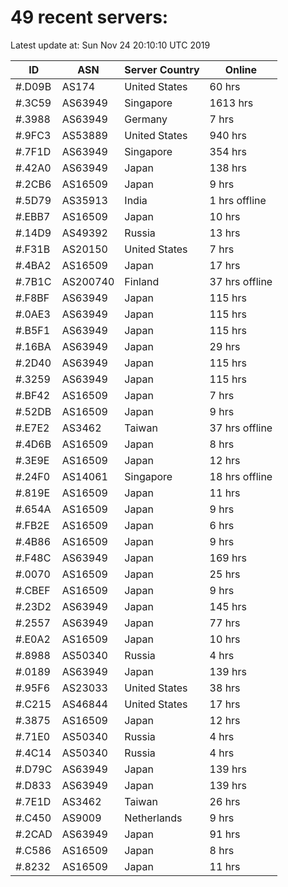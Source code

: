 # 49 recent servers:

Latest update at: Sun Nov 24 20:10:10 UTC 2019

| ID | ASN | Server Country | Online |
| -- | --- | -------------- | ------ |
| #.D09B | AS174 | United States | 60 hrs |
| #.3C59 | AS63949 | Singapore | 1613 hrs |
| #.3988 | AS63949 | Germany | 7 hrs |
| #.9FC3 | AS53889 | United States | 940 hrs |
| #.7F1D | AS63949 | Singapore | 354 hrs |
| #.42A0 | AS63949 | Japan | 138 hrs |
| #.2CB6 | AS16509 | Japan | 9 hrs |
| #.5D79 | AS35913 | India | 1 hrs offline |
| #.EBB7 | AS16509 | Japan | 10 hrs |
| #.14D9 | AS49392 | Russia | 13 hrs |
| #.F31B | AS20150 | United States | 7 hrs |
| #.4BA2 | AS16509 | Japan | 17 hrs |
| #.7B1C | AS200740 | Finland | 37 hrs offline |
| #.F8BF | AS63949 | Japan | 115 hrs |
| #.0AE3 | AS63949 | Japan | 115 hrs |
| #.B5F1 | AS63949 | Japan | 115 hrs |
| #.16BA | AS63949 | Japan | 29 hrs |
| #.2D40 | AS63949 | Japan | 115 hrs |
| #.3259 | AS63949 | Japan | 115 hrs |
| #.BF42 | AS16509 | Japan | 7 hrs |
| #.52DB | AS16509 | Japan | 9 hrs |
| #.E7E2 | AS3462 | Taiwan | 37 hrs offline |
| #.4D6B | AS16509 | Japan | 8 hrs |
| #.3E9E | AS16509 | Japan | 12 hrs |
| #.24F0 | AS14061 | Singapore | 18 hrs offline |
| #.819E | AS16509 | Japan | 11 hrs |
| #.654A | AS16509 | Japan | 9 hrs |
| #.FB2E | AS16509 | Japan | 6 hrs |
| #.4B86 | AS16509 | Japan | 9 hrs |
| #.F48C | AS63949 | Japan | 169 hrs |
| #.0070 | AS16509 | Japan | 25 hrs |
| #.CBEF | AS16509 | Japan | 9 hrs |
| #.23D2 | AS63949 | Japan | 145 hrs |
| #.2557 | AS63949 | Japan | 77 hrs |
| #.E0A2 | AS16509 | Japan | 10 hrs |
| #.8988 | AS50340 | Russia | 4 hrs |
| #.0189 | AS63949 | Japan | 139 hrs |
| #.95F6 | AS23033 | United States | 38 hrs |
| #.C215 | AS46844 | United States | 17 hrs |
| #.3875 | AS16509 | Japan | 12 hrs |
| #.71E0 | AS50340 | Russia | 4 hrs |
| #.4C14 | AS50340 | Russia | 4 hrs |
| #.D79C | AS63949 | Japan | 139 hrs |
| #.D833 | AS63949 | Japan | 139 hrs |
| #.7E1D | AS3462 | Taiwan | 26 hrs |
| #.C450 | AS9009 | Netherlands | 9 hrs |
| #.2CAD | AS63949 | Japan | 91 hrs |
| #.C586 | AS16509 | Japan | 8 hrs |
| #.8232 | AS16509 | Japan | 11 hrs |

